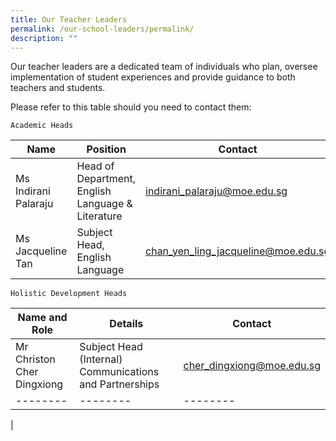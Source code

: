 ```yaml
---
title: Our Teacher Leaders
permalink: /our-school-leaders/permalink/
description: ""
---
```

Our teacher leaders are a dedicated team of individuals who plan, oversee implementation of student experiences and provide guidance to both teachers and students. 

Please refer to this table should you need to contact them:

`Academic Heads`

| Name | Position | Contact |
| -------- | -------- | -------- |
Ms Indirani Palaraju | Head of Department, English Language & Literature | indirani_palaraju@moe.edu.sg
| Ms Jacqueline Tan   | Subject Head, English Language | chan_yen_ling_jacqueline@moe.edu.sg|


`Holistic Development Heads`

| Name and Role | Details | Contact |
| -------- | -------- | -------- |
| Mr Christon Cher Dingxiong | Subject Head (Internal) Communications and Partnerships      | cher_dingxiong@moe.edu.sg
| -------- | -------- | -------- |






|